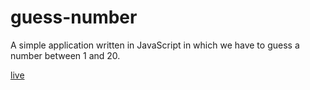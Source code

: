 # guess-number

A simple application written in JavaScript in which we have to guess a number between 1 and 20.

[live](https://bielesz.github.io/guess-number/)
